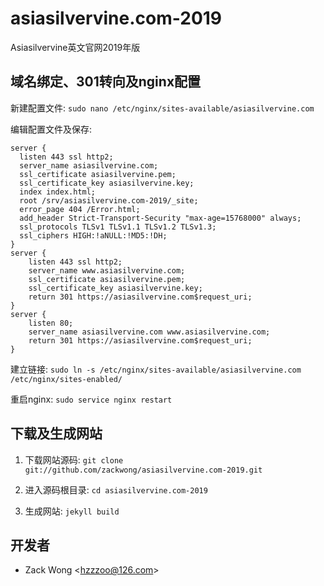asiasilvervine.com-2019
=============

Asiasilvervine英文官网2019年版


域名绑定、301转向及nginx配置
-----

新建配置文件: ``sudo nano /etc/nginx/sites-available/asiasilvervine.com``

编辑配置文件及保存: 

    server {
      listen 443 ssl http2;
      server_name asiasilvervine.com;
      ssl_certificate asiasilvervine.pem;
      ssl_certificate_key asiasilvervine.key;
      index index.html;
      root /srv/asiasilvervine.com-2019/_site;
      error_page 404 /Error.html;
      add_header Strict-Transport-Security "max-age=15768000" always;
      ssl_protocols TLSv1 TLSv1.1 TLSv1.2 TLSv1.3;
      ssl_ciphers HIGH:!aNULL:!MD5:!DH;
    }
    server {
        listen 443 ssl http2;
        server_name www.asiasilvervine.com;
        ssl_certificate asiasilvervine.pem;
        ssl_certificate_key asiasilvervine.key;
        return 301 https://asiasilvervine.com$request_uri;
    }
    server {
        listen 80;
        server_name asiasilvervine.com www.asiasilvervine.com;
        return 301 https://asiasilvervine.com$request_uri;
    }

建立链接: ``sudo ln -s /etc/nginx/sites-available/asiasilvervine.com /etc/nginx/sites-enabled/``

重启nginx: ``sudo service nginx restart``


下载及生成网站
-----

1. 下载网站源码: ``git clone git://github.com/zackwong/asiasilvervine.com-2019.git``

2. 进入源码根目录: ``cd asiasilvervine.com-2019``

3. 生成网站: ``jekyll build``


开发者
---------

* Zack Wong &lt;hzzzoo@126.com&gt;


